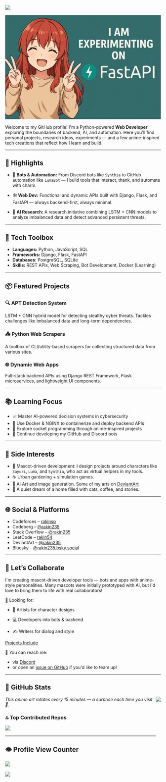 ![](https://capsule-render.vercel.app/api?type=waving&color=gradient&height=100&section=header)

![](Banners/fastAPI_experiment.png)

<!-- 👨‍💻 -->

Welcome to my GitHub profile! I'm a Python-powered **Web Developer** exploring the boundaries of backend, AI, and automation. Here you'll find personal projects, research ideas, experiments — and a few anime-inspired tech creations that reflect how I learn and build.

---

## 🚀 Highlights

- 🤖 **Bots & Automation:** From Discord bots like `Synthia` to GitHub automation like `LumaBot` — I build tools that interact, thank, and automate with charm.

- 🕸️ **Web Dev:** Functional and dynamic APIs built with Django, Flask, and FastAPI — always backend-first, always minimal.

- 🧪 **AI Research:** A research initiative combining LSTM + CNN models to analyze imbalanced data and detect advanced persistent threats.



---

## 🔧 Tech Toolbox

- **Languages:** Python, JavaScript, SQL  
- **Frameworks:** Django, Flask, FastAPI  
- **Databases:** PostgreSQL, SQLite  
- **Skills:** REST APIs, Web Scraping, Bot Development, Docker (Learning)

---

## 📦 Featured Projects

### 🔍 APT Detection System  
LSTM + CNN hybrid model for detecting stealthy cyber threats. Tackles challenges like imbalanced data and long-term dependencies.

### 📤 Python Web Scrapers  
A toolbox of CLI/utility-based scrapers for collecting structured data from various sites.

### 🌐 Dynamic Web Apps  
Full-stack backend APIs using Django REST Framework, Flask microservices, and lightweight UI components.

---

## 📚 Learning Focus

- 📈 Master AI-powered decision systems in cybersecurity  
- 🔄 Use Docker & NGINX to containerize and deploy backend APIs  
- 🌱 Explore socket programming through anime-inspired projects  
- 💬 Continue developing my GitHub and Discord bots

---

## 🌸 Side Interests

- 🎀 Mascot-driven development: I design projects around characters like `Sayuri`, `Luma`, and `Synthia`, who act as virtual helpers in my tools.
- ☕ Urban gardening + simulation games.
- 🎨 AI Art and image generation. Some of my arts on [DeviantArt](https://www.deviantart.com/rakin235)
- 🐾 A quiet dream of a home filled with cats, coffee, and stories.

---

## 🌐 Social & Platforms

- Codeforces – [rakinsp](https://codeforces.com/profile/rakinsp)  
- Codeberg – [@rakin235](https://codeberg.org/rakin235)  
- Stack Overflow – [@rakin235](https://stackoverflow.com/users/16396049/rakin235?tab=profile)  
- LeetCode – [rakin54](https://leetcode.com/rakin54/)  
- DeviantArt – [@rakin235](https://www.deviantart.com/rakin235)  
- Bluesky – [@rakin235.bsky.social‬](https://bsky.app/profile/rakin235.bsky.social)  

<!-- - Kaggle – Coming soon -->

---

## 🤝 Let’s Collaborate

<!-- Whether you're building tools, researching security, or just want to nerd out over anime-themed bots — I’m always up for conversations and collabs. -->

I'm creating mascot-driven developer tools — bots and apps with anime-style personalities.
Many mascots were initially prototyped with AI, but I'd love to bring them to life with real collaborators!

🧩 Looking for:

  -  🎨 Artists for character designs

  -  💻 Developers into bots & backend

  -  ✍️ Writers for dialog and style

[Projects Include](projects.md)

📩 You can reach me:
- via [Discord](https://discord.com/users/rakin235)
- or open an [issue on GitHub](https://github.com/rakinplaban/rakinplaban/issues) if you'd like to team up!

---

## 💫 GitHub Stats

<img align="right" src="https://animemagic.vercel.app/anime-image?t=123456" height="200">

*This anime art rotates every 15 minutes — a surprise each time you visit 🌸.*

<!-- GitHub Stats Temporarily Hidden  
![](https://github-readme-stats.vercel.app/api?username=rakinplaban&theme=dark&hide_border=false)
![](https://github-readme-streak-stats-ikff.vercel.app/?user=rakinplaban&theme=transparent&border_color=61dafb&hide_border=true)
-->

### 🔝 Top Contributed Repos

![](https://github-contributor-stats.vercel.app/api?username=rakinplaban&limit=5&theme=dark&combine_all_yearly_contributions=true)

---

## 👁️ Profile View Counter

![](https://count.getloli.com/@rakinplaban?name=rakinplaban&theme=ai-1&padding=7&offset=0&align=top&scale=1&pixelated=1&darkmode=auto)

![](https://capsule-render.vercel.app/api?type=waving&color=gradient&height=100&section=footer)
